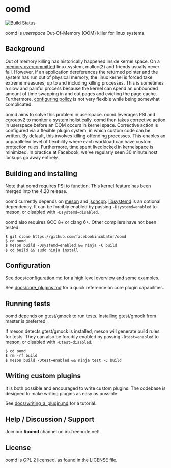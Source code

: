 # oomd

[![Build Status](https://travis-ci.com/facebookincubator/oomd.svg?branch=master)](https://travis-ci.com/facebookincubator/oomd)

oomd is *userspace* Out-Of-Memory (OOM) killer for linux systems.

## Background

Out of memory killing has historically happened inside kernel space. On a
[memory overcommitted][0] linux system, malloc(2) and friends usually never
fail. However, if an application dereferences the returned pointer and the
system has run out of physical memory, the linux kernel is forced take extreme
measures, up to and including killing processes. This is sometimes a slow and
painful process because the kernel can spend an unbounded amount of time
swapping in and out pages and evicting the page cache. Furthermore,
[configuring policy][1] is not very flexible while being somewhat complicated.

oomd aims to solve this problem in userspace. oomd leverages PSI and cgroupv2
to monitor a system holistically. oomd then takes corrective action in
userspace before an OOM occurs in kernel space. Corrective action is configured
via a flexible plugin system, in which custom code can be written. By default,
this involves killing offending processes. This enables an unparalleled level
of flexibility where each workload can have custom protection rules.
Furthermore, time spent livedlocked in kernelspace is minimized. In practice at
Facebook, we've regularly seen 30 minute host lockups go away entirely.

## Building and installing

Note that oomd requires PSI to function. This kernel feature has been merged
into the 4.20 release.

oomd currently depends on [meson][2] and [jsoncpp][4]. [libsystemd][6] is an
optional dependency. It can be forcibly enabled by passing `-Dsystemd=enabled`
to meson, or disabled with `-Dsystemd=disabled`.

oomd also requires GCC 8+ or clang 6+. Other compilers have not been tested.

    $ git clone https://github.com/facebookincubator/oomd
    $ cd oomd
    $ meson build -Dsystemd=enabled && ninja -C build
    $ cd build && sudo ninja install

## Configuration

See [docs/configuration.md](docs/configuration.md) for a high level overview
and some examples.

See [docs/core_plugins.md](docs/core_plugins.md) for a quick reference on
core plugin capabilities.

## Running tests

oomd depends on [gtest/gmock][5] to run tests. Installing gtest/gmock from master
is preferred.

If meson detects gtest/gmock is installed, meson will generate build rules for tests.
They can also be forcibly enabled by passing `-Dtest=enabled` to meson, or disabled
with `-Dtest=disabled`.

    $ cd oomd
    $ rm -rf build
    $ meson build -Dtest=enabled && ninja test -C build

## Writing custom plugins

It is both possible and encouraged to write custom plugins. The codebase is designed
to make writing plugins as easy as possible.

See [docs/writing_a_plugin.md](docs/writing_a_plugin.md) for a tutorial.

## Help / Discussion / Support

Join our **#oomd** channel on irc.freenode.net!


## License

oomd is GPL 2 licensed, as found in the LICENSE file.


[0]: https://www.kernel.org/doc/Documentation/vm/overcommit-accounting
[1]: https://lwn.net/Articles/317814/
[2]: http://mesonbuild.com/
[4]: https://github.com/open-source-parsers/jsoncpp
[5]: https://github.com/google/googletest
[6]: https://github.com/systemd/systemd/tree/master/src/libsystemd/
